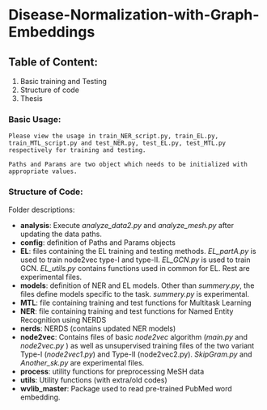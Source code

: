 # Disease-Normalization-with-Graph-Embeddings

## Table of Content:
1. Basic training and Testing
2. Structure of code
3. Thesis

### Basic Usage:
    Please view the usage in train_NER_script.py, train_EL.py, train_MTL_script.py and test_NER.py, test_EL.py, test_MTL.py respectively for training and testing.

    Paths and Params are two object which needs to be initialized with appropriate values.

### Structure of Code:
Folder descriptions:
* **analysis**: Execute *analyze_data2.py* and *analyze_mesh.py* after updating the data paths.
* **config**: definition of Paths and Params objects
* **EL**: files containing the EL training and testing methods. *EL_partA.py* is used to train node2vec type-I and type-II. *EL_GCN.py* is used to train GCN. *EL_utils.py* contains functions used in common for EL. Rest are experimental files.
* **models**: definition of NER and EL models. Other than *summery.py*, the files define models specific to the task. *summery.py* is experimental.
* **MTL**: file containing training and test functions for Multitask Learning
* **NER**: file containing training and test functions for Named Entity Recognition using NERDS
* **nerds**: NERDS (contains updated NER models)
* **node2vec**: Contains files of basic *node2vec* algorithm (*main.py* and *node2vec.py* ) as well as unsupervised training files of the two variant Type-I (*node2vec1.py*) and Type-II (node2vec2.py). *SkipGram.py* and *Another_sk.py* are experimental files.
*  **process**: utility functions for preprocessing MeSH data
*  **utils**: Utility functions (with extra/old codes)
*  **wvlib_master**: Package used to read pre-trained PubMed word embedding.

